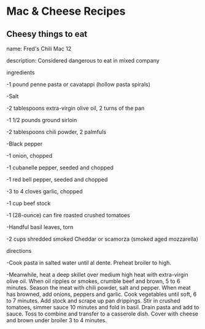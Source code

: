 # Mac & Cheese Recipes

## Cheesy things to eat

name: Fred's Chili Mac 12

description: Considered dangerous to eat in mixed company

ingredients

-1 pound penne pasta or cavatappi (hollow pasta spirals)

-Salt

-2 tablespoons extra-virgin olive oil, 2 turns of the pan

-1 1/2 pounds ground sirloin

-2 tablespoons chili powder, 2 palmfuls

-Black pepper

-1 onion, chopped

-1 cubanelle pepper, seeded and chopped

-1 red bell pepper, seeded and chopped

-3 to 4 cloves garlic, chopped

-1 cup beef stock

-1 (28-ounce) can fire roasted crushed tomatoes

-Handful basil leaves, torn

-2 cups shredded smoked Cheddar or scamorza (smoked aged mozzarella)


directions

-Cook pasta in salted water until al dente. Preheat broiler to high.

-Meanwhile, heat a deep skillet over medium high heat with extra-virgin olive oil. When oil ripples or smokes, crumble beef and brown, 5 to 6 minutes. Season the meat with chili powder, salt and pepper. When meat has browned, add onions, peppers and garlic. Cook vegetables until soft, 6 to 7 minutes. Add stock and scrape up pan drippings. Stir in crushed tomatoes, simmer sauce 10 minutes and fold in basil. Drain pasta and add to sauce. Toss to combine and transfer to a casserole dish. Cover with cheese and brown under broiler 3 to 4 minutes.

